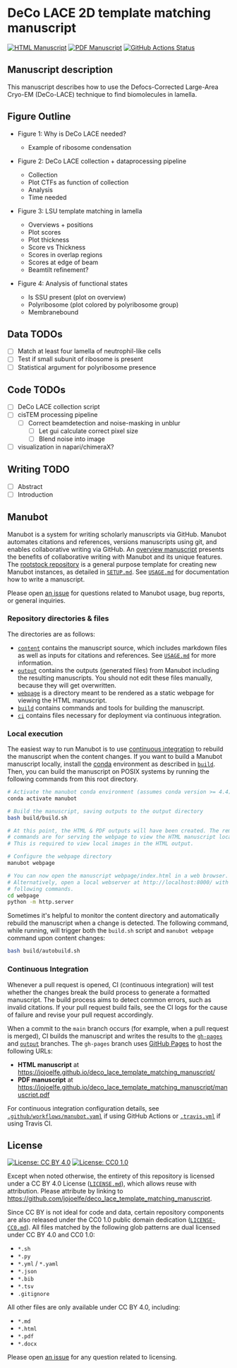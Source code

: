# DeCo LACE 2D template matching manuscript

<!-- usage note: edit the H1 title above to personalize the manuscript -->

[![HTML Manuscript](https://img.shields.io/badge/manuscript-HTML-blue.svg)](https://jojoelfe.github.io/deco_lace_template_matching_manuscript/)
[![PDF Manuscript](https://img.shields.io/badge/manuscript-PDF-blue.svg)](https://jojoelfe.github.io/deco_lace_template_matching_manuscript/manuscript.pdf)
[![GitHub Actions Status](https://github.com/jojoelfe/deco_lace_template_matching_manuscript/workflows/Manubot/badge.svg)](https://github.com/jojoelfe/deco_lace_template_matching_manuscript/actions)
<!-- usage note: delete CI badges above for services not used by your manuscript -->

## Manuscript description

<!-- usage note: edit this section. -->

This manuscript describes how to use the Defocs-Corrected Large-Area Cryo-EM (DeCo-LACE) technique to find biomolecules in lamella.


## Figure Outline

- Figure 1: Why is DeCo LACE needed?
  - Example of ribosome condensation

- Figure 2: DeCo LACE collection + dataprocessing pipeline
  - Collection
  - Plot CTFs as function of collection
  - Analysis
  - Time needed

- Figure 3: LSU template matching in lamella
  - Overviews + positions
  - Plot scores
  - Plot thickness
  - Score vs Thickness
  - Scores in overlap regions
  - Scores at edge of beam
  - Beamtilt refinement?

- Figure 4: Analysis of functional states
  - Is SSU present (plot on overview)
  - Polyribosome (plot colored by polyribosome group)
  - Membranebound



## Data TODOs

- [ ] Match at least four lamella of neutrophil-like cells
- [ ] Test if small subunit of ribosome is present
- [ ] Statistical argument for polyribosome presence

## Code TODOs

- [ ] DeCo LACE collection script 
- [ ] cisTEM processing pipeline
  - [ ] Correct beamdetection and noise-masking in unblur
    - [ ] Let gui calculate correct pixel size
    - [ ] Blend noise into image
- [ ] visualization in napari/chimeraX?

## Writing TODO

- [ ] Abstract
- [ ] Introduction

## Manubot

<!-- usage note: do not edit this section -->

Manubot is a system for writing scholarly manuscripts via GitHub.
Manubot automates citations and references, versions manuscripts using git, and enables collaborative writing via GitHub.
An [overview manuscript](https://greenelab.github.io/meta-review/ "Open collaborative writing with Manubot") presents the benefits of collaborative writing with Manubot and its unique features.
The [rootstock repository](https://git.io/fhQH1) is a general purpose template for creating new Manubot instances, as detailed in [`SETUP.md`](SETUP.md).
See [`USAGE.md`](USAGE.md) for documentation how to write a manuscript.

Please open [an issue](https://git.io/fhQHM) for questions related to Manubot usage, bug reports, or general inquiries.

### Repository directories & files

The directories are as follows:

+ [`content`](content) contains the manuscript source, which includes markdown files as well as inputs for citations and references.
  See [`USAGE.md`](USAGE.md) for more information.
+ [`output`](output) contains the outputs (generated files) from Manubot including the resulting manuscripts.
  You should not edit these files manually, because they will get overwritten.
+ [`webpage`](webpage) is a directory meant to be rendered as a static webpage for viewing the HTML manuscript.
+ [`build`](build) contains commands and tools for building the manuscript.
+ [`ci`](ci) contains files necessary for deployment via continuous integration.

### Local execution

The easiest way to run Manubot is to use [continuous integration](#continuous-integration) to rebuild the manuscript when the content changes.
If you want to build a Manubot manuscript locally, install the [conda](https://conda.io) environment as described in [`build`](build).
Then, you can build the manuscript on POSIX systems by running the following commands from this root directory.

```sh
# Activate the manubot conda environment (assumes conda version >= 4.4)
conda activate manubot

# Build the manuscript, saving outputs to the output directory
bash build/build.sh

# At this point, the HTML & PDF outputs will have been created. The remaining
# commands are for serving the webpage to view the HTML manuscript locally.
# This is required to view local images in the HTML output.

# Configure the webpage directory
manubot webpage

# You can now open the manuscript webpage/index.html in a web browser.
# Alternatively, open a local webserver at http://localhost:8000/ with the
# following commands.
cd webpage
python -m http.server
```

Sometimes it's helpful to monitor the content directory and automatically rebuild the manuscript when a change is detected.
The following command, while running, will trigger both the `build.sh` script and `manubot webpage` command upon content changes:

```sh
bash build/autobuild.sh
```

### Continuous Integration

Whenever a pull request is opened, CI (continuous integration) will test whether the changes break the build process to generate a formatted manuscript.
The build process aims to detect common errors, such as invalid citations.
If your pull request build fails, see the CI logs for the cause of failure and revise your pull request accordingly.

When a commit to the `main` branch occurs (for example, when a pull request is merged), CI builds the manuscript and writes the results to the [`gh-pages`](https://github.com/jojoelfe/deco_lace_template_matching_manuscript/tree/gh-pages) and [`output`](https://github.com/jojoelfe/deco_lace_template_matching_manuscript/tree/output) branches.
The `gh-pages` branch uses [GitHub Pages](https://pages.github.com/) to host the following URLs:

+ **HTML manuscript** at https://jojoelfe.github.io/deco_lace_template_matching_manuscript/
+ **PDF manuscript** at https://jojoelfe.github.io/deco_lace_template_matching_manuscript/manuscript.pdf

For continuous integration configuration details, see [`.github/workflows/manubot.yaml`](.github/workflows/manubot.yaml) if using GitHub Actions or [`.travis.yml`](.travis.yml) if using Travis CI.

## License

<!--
usage note: edit this section to change the license of your manuscript or source code changes to this repository.
We encourage users to openly license their manuscripts, which is the default as specified below.
-->

[![License: CC BY 4.0](https://img.shields.io/badge/License%20All-CC%20BY%204.0-lightgrey.svg)](http://creativecommons.org/licenses/by/4.0/)
[![License: CC0 1.0](https://img.shields.io/badge/License%20Parts-CC0%201.0-lightgrey.svg)](https://creativecommons.org/publicdomain/zero/1.0/)

Except when noted otherwise, the entirety of this repository is licensed under a CC BY 4.0 License ([`LICENSE.md`](LICENSE.md)), which allows reuse with attribution.
Please attribute by linking to https://github.com/jojoelfe/deco_lace_template_matching_manuscript.

Since CC BY is not ideal for code and data, certain repository components are also released under the CC0 1.0 public domain dedication ([`LICENSE-CC0.md`](LICENSE-CC0.md)).
All files matched by the following glob patterns are dual licensed under CC BY 4.0 and CC0 1.0:

+ `*.sh`
+ `*.py`
+ `*.yml` / `*.yaml`
+ `*.json`
+ `*.bib`
+ `*.tsv`
+ `.gitignore`

All other files are only available under CC BY 4.0, including:

+ `*.md`
+ `*.html`
+ `*.pdf`
+ `*.docx`

Please open [an issue](https://github.com/jojoelfe/deco_lace_template_matching_manuscript/issues) for any question related to licensing.
